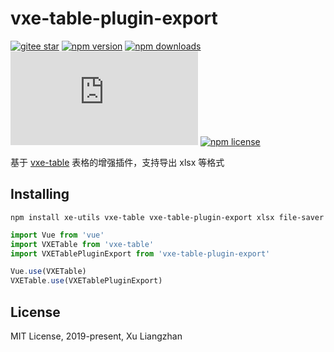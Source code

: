 # vxe-table-plugin-export

[![gitee star](https://gitee.com/xuliangzhan_admin/vxe-table-plugin-export/badge/star.svg?theme=dark)](https://gitee.com/xuliangzhan_admin/vxe-table-plugin-export/stargazers)
[![npm version](https://img.shields.io/npm/v/vxe-table-plugin-export.svg?style=flat-square)](https://www.npmjs.org/package/vxe-table-plugin-export)
[![npm downloads](https://img.shields.io/npm/dm/vxe-table-plugin-export.svg?style=flat-square)](http://npm-stat.com/charts.html?package=vxe-table-plugin-export)
[![gzip size: JS](http://img.badgesize.io/https://unpkg.com/vxe-table-plugin-export/dist/index.min.js?compression=gzip&label=gzip%20size:%20JS)](https://unpkg.com/vxe-table-plugin-export/dist/index.min.js)
[![npm license](https://img.shields.io/github/license/mashape/apistatus.svg)](https://github.com/xuliangzhan/vxe-table-plugin-export/blob/master/LICENSE)

基于 [vxe-table](https://github.com/xuliangzhan/vxe-table) 表格的增强插件，支持导出 xlsx 等格式

## Installing

```shell
npm install xe-utils vxe-table vxe-table-plugin-export xlsx file-saver
```

```javascript
import Vue from 'vue'
import VXETable from 'vxe-table'
import VXETablePluginExport from 'vxe-table-plugin-export'

Vue.use(VXETable)
VXETable.use(VXETablePluginExport)
```

## License

MIT License, 2019-present, Xu Liangzhan
